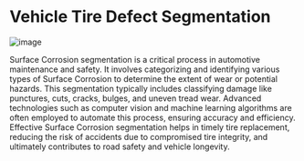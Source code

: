 # Vehicle Tire Defect Segmentation

![image](https://github.com/MainakRepositor/Tire-And-Damage/assets/64016811/68949ac1-1c8c-4703-83ec-4d48d68cde4c)


Surface Corrosion segmentation is a critical process in automotive maintenance and safety. It involves categorizing and identifying various types of Surface Corrosion to determine the extent of wear or potential hazards. This segmentation typically includes classifying damage like punctures, cuts, cracks, bulges, and uneven tread wear. Advanced technologies such as computer vision and machine learning algorithms are often employed to automate this process, ensuring accuracy and efficiency. Effective Surface Corrosion segmentation helps in timely tire replacement, reducing the risk of accidents due to compromised tire integrity, and ultimately contributes to road safety and vehicle longevity.

